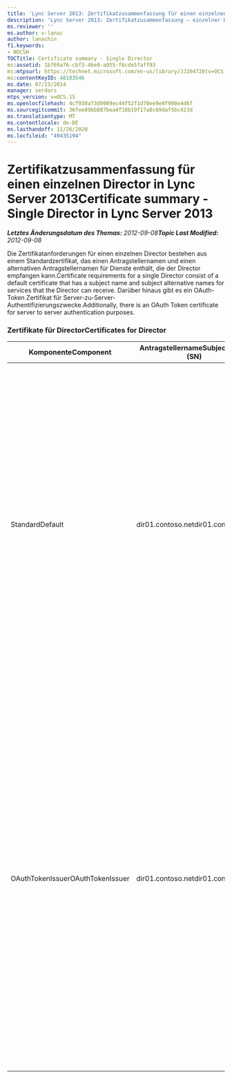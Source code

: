 ```yaml
---
title: 'Lync Server 2013: Zertifikatzusammenfassung für einen einzelnen Director'
description: 'Lync Server 2013: Zertifikatzusammenfassung – einzelner Director'
ms.reviewer: ''
ms.author: v-lanac
author: lanachin
f1.keywords:
- NOCSH
TOCTitle: Certificate summary - Single Director
ms:assetid: 1b769a76-cbf3-46e9-a955-f6cde5faff93
ms:mtpsurl: https://technet.microsoft.com/en-us/library/JJ204720(v=OCS.15)
ms:contentKeyID: 48183546
ms.date: 07/23/2014
manager: serdars
mtps_version: v=OCS.15
ms.openlocfilehash: 4cf930a73d9989ec44f52f1d70ee9e0f900e4d6f
ms.sourcegitcommit: 36fee89bb887bea4f18b19f17a8c69daf5bc423d
ms.translationtype: MT
ms.contentlocale: de-DE
ms.lasthandoff: 11/26/2020
ms.locfileid: "49435194"
---
```

# <a name="certificate-summary---single-director-in-lync-server-2013"></a><span data-ttu-id="ef8f3-103">Zertifikatzusammenfassung für einen einzelnen Director in Lync Server 2013</span><span class="sxs-lookup"><span data-stu-id="ef8f3-103">Certificate summary - Single Director in Lync Server 2013</span></span>

<div data-xmlns="http://www.w3.org/1999/xhtml">

<div class="topic" data-xmlns="http://www.w3.org/1999/xhtml" data-msxsl="urn:schemas-microsoft-com:xslt" data-cs="https://msdn.microsoft.com/">

<div data-asp="https://msdn2.microsoft.com/asp">



</div>

<div id="mainSection">

<div id="mainBody"><span data-ttu-id="ef8f3-104">

<span> </span></span><span class="sxs-lookup"><span data-stu-id="ef8f3-104">

<span> </span></span></span>

<span data-ttu-id="ef8f3-105">_**Letztes Änderungsdatum des Themas:** 2012-09-08_</span><span class="sxs-lookup"><span data-stu-id="ef8f3-105">_**Topic Last Modified:** 2012-09-08_</span></span>

<span data-ttu-id="ef8f3-106">Die Zertifikatanforderungen für einen einzelnen Director bestehen aus einem Standardzertifikat, das einen Antragstellernamen und einen alternativen Antragstellernamen für Dienste enthält, die der Director empfangen kann.</span><span class="sxs-lookup"><span data-stu-id="ef8f3-106">Certificate requirements for a single Director consist of a default certificate that has a subject name and subject alternative names for services that the Director can receive.</span></span> <span data-ttu-id="ef8f3-107">Darüber hinaus gibt es ein OAuth-Token Zertifikat für Server-zu-Server-Authentifizierungszwecke.</span><span class="sxs-lookup"><span data-stu-id="ef8f3-107">Additionally, there is an OAuth Token certificate for server to server authentication purposes.</span></span>

### <a name="certificates-for-director"></a><span data-ttu-id="ef8f3-108">Zertifikate für Director</span><span class="sxs-lookup"><span data-stu-id="ef8f3-108">Certificates for Director</span></span>

<table>
<colgroup>
<col style="width: 25%" />
<col style="width: 25%" />
<col style="width: 25%" />
<col style="width: 25%" />
</colgroup>
<thead>
<tr class="header">
<th><span data-ttu-id="ef8f3-109">Komponente</span><span class="sxs-lookup"><span data-stu-id="ef8f3-109">Component</span></span></th>
<th><span data-ttu-id="ef8f3-110">Antragstellername</span><span class="sxs-lookup"><span data-stu-id="ef8f3-110">Subject name (SN)</span></span></th>
<th><span data-ttu-id="ef8f3-111">Subject Alternative Names (San)</span><span class="sxs-lookup"><span data-stu-id="ef8f3-111">Subject alternative names (SAN)</span></span></th>
<th><span data-ttu-id="ef8f3-112">Kommentare</span><span class="sxs-lookup"><span data-stu-id="ef8f3-112">Comments</span></span></th>
</tr>
</thead>
<tbody>
<tr class="odd">
<td><p><span data-ttu-id="ef8f3-113">Standard</span><span class="sxs-lookup"><span data-stu-id="ef8f3-113">Default</span></span></p></td>
<td><p><span data-ttu-id="ef8f3-114">dir01.contoso.net</span><span class="sxs-lookup"><span data-stu-id="ef8f3-114">dir01.contoso.net</span></span></p></td>
<td><p><span data-ttu-id="ef8f3-115">dir01.contoso.net</span><span class="sxs-lookup"><span data-stu-id="ef8f3-115">dir01.contoso.net</span></span></p>
<p><span data-ttu-id="ef8f3-116">dialin.contoso.com</span><span class="sxs-lookup"><span data-stu-id="ef8f3-116">dialin.contoso.com</span></span></p>
<p><span data-ttu-id="ef8f3-117">meet.contoso.com</span><span class="sxs-lookup"><span data-stu-id="ef8f3-117">meet.contoso.com</span></span></p>
<p><span data-ttu-id="ef8f3-118">lyncdiscoverinternal.contoso.com</span><span class="sxs-lookup"><span data-stu-id="ef8f3-118">lyncdiscoverinternal.contoso.com</span></span></p>
<p><span data-ttu-id="ef8f3-119">lyncdiscover.contoso.com</span><span class="sxs-lookup"><span data-stu-id="ef8f3-119">lyncdiscover.contoso.com</span></span></p>
<p><span data-ttu-id="ef8f3-120">(Optional) \*. contoso.com</span><span class="sxs-lookup"><span data-stu-id="ef8f3-120">(Optionally) \*.contoso.com</span></span></p></td>
<td><p><span data-ttu-id="ef8f3-121">Director-Zertifikate können entweder von einer intern verwalteten Zertifizierungsstelle (Certification Authority, ca) oder von einer öffentlichen Zertifizierungsstelle angefordert werden.</span><span class="sxs-lookup"><span data-stu-id="ef8f3-121">Director certificates can be requested from either an internally managed certification authority (CA) or from a public CA.</span></span></p>
<p><span data-ttu-id="ef8f3-122">Der Director antwortet auf Anforderungen vom Reverse-Proxy im Umkreis oder vom Edgeserver.</span><span class="sxs-lookup"><span data-stu-id="ef8f3-122">The Director responds to requests from the reverse proxy in the perimeter or from the Edge Server.</span></span> <span data-ttu-id="ef8f3-123">Interne Clients verwenden den Director nicht.</span><span class="sxs-lookup"><span data-stu-id="ef8f3-123">Internal clients will not use the Director.</span></span></p>
<p><span data-ttu-id="ef8f3-124">Oder ein Platzhaltereintrag für die einfachen URLs</span><span class="sxs-lookup"><span data-stu-id="ef8f3-124">Or, a wildcard entry for the simple URLs</span></span></p></td>
</tr>
<tr class="even">
<td><p><span data-ttu-id="ef8f3-125">OAuthTokenIssuer</span><span class="sxs-lookup"><span data-stu-id="ef8f3-125">OAuthTokenIssuer</span></span></p></td>
<td><p><span data-ttu-id="ef8f3-126">dir01.contoso.net</span><span class="sxs-lookup"><span data-stu-id="ef8f3-126">dir01.contoso.net</span></span></p></td>
<td><p><span data-ttu-id="ef8f3-127">Kein Eintrag</span><span class="sxs-lookup"><span data-stu-id="ef8f3-127">No Entry</span></span></p></td>
<td><div>

> [!IMPORTANT]  
> <span data-ttu-id="ef8f3-128">Beachten Sie, dass die minimale Schlüssellänge 1024 ist, aber möglicherweise eine Warnung angezeigt wird, dass die empfohlene Mindestlänge von 2048 Bits beträgt.</span><span class="sxs-lookup"><span data-stu-id="ef8f3-128">Note that the minimum key length is 1024, but you may receive a warning that the minimum recommended key length is 2048 bits.</span></span>


</div>
<p><span data-ttu-id="ef8f3-129">Das OAuthTokenIssuer-Zertifikat ist ein Single-Purpose-Zertifikat zum Zweck der Authentifizierung von Servern in einer großen Umgebung und kann von einer internen Zertifizierungsstelle oder von einer öffentlichen Zertifizierungsstelle angefordert werden.</span><span class="sxs-lookup"><span data-stu-id="ef8f3-129">The OAuthTokenIssuer certificate is a single-purpose certificate for the purpose of authenticating servers in a large-scale environment, and can be requested from an internal CA or from a public CA.</span></span> <span data-ttu-id="ef8f3-130">Das Zertifikat ist erforderlich.</span><span class="sxs-lookup"><span data-stu-id="ef8f3-130">The certificate is required.</span></span></p><span data-ttu-id="ef8f3-131"></td>
</tr>
</tbody>
</table>


</div>

<span> </span>

</div>

</div>

</span><span class="sxs-lookup"><span data-stu-id="ef8f3-131"></td>
</tr>
</tbody>
</table>


</div>

<span> </span>

</div>

</div>

</span></span></div>

